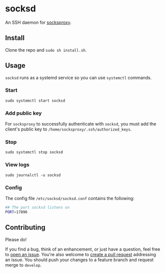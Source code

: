 # socksd

An SSH daemon for [socksproxy](https://github.com/zbo14/socksproxy).

## Install

Clone the repo and `sudo sh install.sh`.

## Usage

`socksd` runs as a systemd service so you can use `systemctl` commands.

### Start

`sudo systemctl start socksd`

### Add public key

For `socksproxy` to successfully authenticate with `socksd`, you must add the client's public key to `/home/socksproxy/.ssh/authorized_keys`.

### Stop

`sudo systemctl stop socksd`

### View logs

`sudo journalctl -u socksd`

### Config

The config file `/etc/socksd/socksd.conf` contains the following:

```sh
## The port socksd listens on
PORT=17896
``````

## Contributing

Please do!

If you find a bug, think of an enhancement, or just have a question, feel free to [open an issue](https://github.com/zbo14/socksd/issues/new). You're also welcome to [create a pull request](https://github.com/zbo14/socksd/compare/develop...) addressing an issue. You should push your changes to a feature branch and request merge to `develop`.
